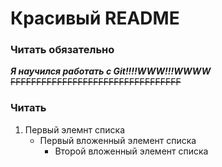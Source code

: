 # Красивый README
### Читать обязательно
***Я научился работать с Git!!!!WWW!!!WWWW***
~~FFFFFFFFFFFFFFFFFFFFFFFFFFFFFFFFF~~

### Читать
1. Первый элемнт списка 
   - Первый вложенный элемент списка 
	 - Второй вложенный элемент списка 
